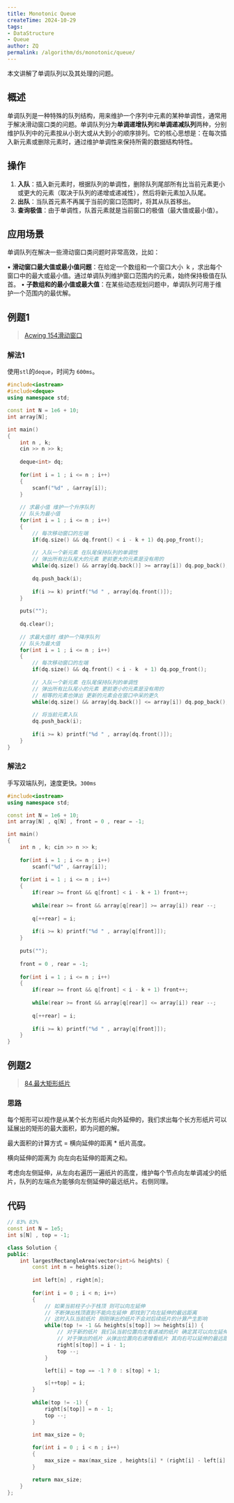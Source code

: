 ```yaml
---
title: Monotonic Queue
createTime: 2024-10-29
tags:
- DataStructure
- Queue
author: ZQ
permalink: /algorithm/ds/monotonic/queue/
---
```


本文讲解了单调队列以及其处理的问题。

<!-- more -->

## 概述

单调队列是一种特殊的队列结构，用来维护一个序列中元素的某种单调性，通常用于解决滑动窗口类的问题。单调队列分为**单调递增队列**和**单调递减队列**两种，分别维护队列中的元素按从小到大或从大到小的顺序排列。它的核心思想是：在每次插入新元素或删除元素时，通过维护单调性来保持所需的数据结构特性。


## 操作

1. **入队**：插入新元素时，根据队列的单调性，删除队列尾部所有比当前元素更小或更大的元素（取决于队列的递增或递减性），然后将新元素加入队尾。
2. **出队**：当队首元素不再属于当前的窗口范围时，将其从队首移出。
3. **查询极值**：由于单调性，队首元素就是当前窗口的极值（最大值或最小值）。

  

## 应用场景

单调队列在解决一些滑动窗口类问题时非常高效，比如：

• **滑动窗口最大值或最小值问题**：在给定一个数组和一个窗口大小  k ，求出每个窗口中的最大或最小值。通过单调队列维护窗口范围内的元素，始终保持极值在队首。
• **子数组和的最小值或最大值**：在某些动态规划问题中，单调队列可用于维护一个范围内的最优解。

## 例题1

> [Acwing 154滑动窗口](https://www.acwing.com/problem/content/description/156/)

### 解法1 

使用`stl`的`deque`，时间为 `600ms`。

```cpp
#include<iostream>
#include<deque>
using namespace std;

const int N = 1e6 + 10;
int array[N];

int main()
{
    int n , k; 
    cin >> n >> k;
    
    deque<int> dq;
    
    for(int i = 1 ; i <= n ; i++)
    {
        scanf("%d" , &array[i]);
    }
    
    // 求最小值 维护一个升序队列
    // 队头为最小值
    for(int i = 1 ; i <= n ; i++)
    {
        // 每次移动窗口的左端
        if(dq.size() && dq.front() < i - k + 1) dq.pop_front();
        
        // 入队一个新元素 在队尾保持队列的单调性
        // 弹出所有比队尾大的元素 更前更大的元素是没有用的
        while(dq.size() && array[dq.back()] >= array[i]) dq.pop_back();
        
        dq.push_back(i);
        
        if(i >= k) printf("%d " , array[dq.front()]);
    }
    
    puts("");
    
    dq.clear();
    
    // 求最大值时 维护一个降序队列
    // 队头为最大值
    for(int i = 1 ; i <= n ; i++)
    {
        // 每次移动窗口的左端
        if(dq.size() && dq.front() < i - k  + 1) dq.pop_front();
        
        // 入队一个新元素 在队尾保持队列的单调性
        // 弹出所有比队尾小的元素 更前更小的元素是没有用的
        // 相等的元素也弹出 更新的元素会在窗口中呆的更久
        while(dq.size() && array[dq.back()] <= array[i]) dq.pop_back();
        
        // 将当前元素入队
        dq.push_back(i);
        
        if(i >= k) printf("%d " , array[dq.front()]);
    }   
}
```

### 解法2 

手写双端队列，速度更快。`300ms`

```cpp
#include<iostream>
using namespace std;

const int N = 1e6 + 10;
int array[N] , q[N] , front = 0 , rear = -1;

int main()
{
    int n , k; cin >> n >> k;
    
    for(int i = 1 ; i <= n ; i++)
        scanf("%d" , &array[i]);
    
    for(int i = 1 ; i <= n ; i++)
    {
        if(rear >= front && q[front] < i - k + 1) front++;
        
        while(rear >= front && array[q[rear]] >= array[i]) rear --;
        
        q[++rear] = i;
        
        if(i >= k) printf("%d " , array[q[front]]);
    }
    
    puts("");
    
    front = 0 , rear = -1;
    
    for(int i = 1 ; i <= n ; i++)
    {
        if(rear >= front && q[front] < i - k + 1) front++;
        
        while(rear >= front && array[q[rear]] <= array[i]) rear --;
        
        q[++rear] = i;
        
        if(i >= k) printf("%d " , array[q[front]]);
    }
}
```

## 例题2

> [84.最大矩形纸片](https://leetcode.cn/problems/largest-rectangle-in-histogram/description/)

### 思路

每个矩形可以视作是从某个长方形纸片向外延伸的，我们求出每个长方形纸片可以延展出的矩形的最大面积，即为问题的解。

最大面积的计算方式 = 横向延伸的距离 * 纸片高度。

横向延伸的距离为 向左向右延伸的距离之和。

考虑向左侧延伸，从左向右遍历一遍纸片的高度，维护每个节点向左单调减少的纸片，队列的左端点为能够向左侧延伸的最远纸片。右侧同理。

## 代码

```cpp
// 83% 83%
const int N = 1e5;
int s[N] , top = -1;

class Solution {
public:
    int largestRectangleArea(vector<int>& heights) {
        const int n = heights.size();
        
        int left[n] , right[n];
        
        for(int i = 0 ; i < n; i++)
        {
            // 如果当前柱子小于栈顶 则可以向左延伸
            // 不断弹出栈顶直到不能向左延伸 即找到了向左延伸的最远距离
            // 这时入队当前纸片 刚刚弹出的纸片不会对后续纸片的计算产生影响
            while(top != -1 && heights[s[top]] >= heights[i]) {
                // 对于新的纸片 我们从当前位置向左看递减的纸片 确定其可以向左延伸的距离
	            // 对于弹出的纸片 从弹出位置向右递增看纸片 其向右可以延伸的最远距离距离 为 i
                right[s[top]] = i - 1;
                top --;
            }

            left[i] = top == -1 ? 0 : s[top] + 1;

            s[++top] = i;       
        }
        
        while(top != -1) {
            right[s[top]] = n - 1;
            top --;
        }

        int max_size = 0;
        
        for(int i = 0 ; i < n ; i++)
        {
            max_size = max(max_size , heights[i] * (right[i] - left[i] + 1));
        }

        return max_size;
    }
};
```







